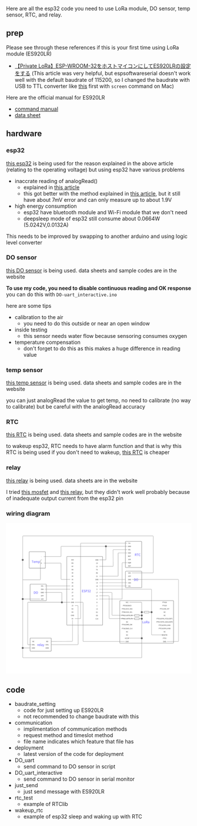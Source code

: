 Here are all the esp32 code you need to use LoRa module, DO sensor, temp sensor, RTC, and relay.

## prep

Please see through these references if this is your first time using LoRa module (ES920LR)

- [【Private LoRa】ESP-WROOM-32をホストマイコンにしてES920LRの設定をする](https://zenn.dev/masaoguchi/articles/4f56abc05bae83)
(This article was very helpful, but espsoftwareserial doesn't work well with the default baudrate of 115200, so I changed the baudrate with USB to TTL converter like [this](https://store.roboticsbd.com/components/389-pl2303-usb-to-ttl-converter-robotics-bangladesh.html) first with `screen` command on Mac)

Here are the official manual for ES920LR
- [command manual](https://easel5.com/documents/files/ES920LR%E3%82%B3%E3%83%9E%E3%83%B3%E3%83%89%E4%BB%95%E6%A7%98%E3%82%BD%E3%83%95%E3%83%88%E3%82%A6%E3%82%A7%E3%82%A2%E8%AA%AC%E6%98%8E%E6%9B%B8_v121.pdf)
- [data sheet](https://easel5.com/documents/files/ES920LR%E3%83%87%E3%83%BC%E3%82%BF%E3%82%B7%E3%83%BC%E3%83%88_1.06-1.pdf)

## hardware

### esp32
[this esp32](https://akizukidenshi.com/catalog/g/gM-11819/) is being used for the reason explained in the above article (relating to the operating voltage)
but using esp32 have various problems
- inaccrate reading of analogRead()
    - explained in [this article](https://www.upesy.com/blogs/tutorials/measure-voltage-on-esp32-with-adc-with-arduino-code)
    - this got better with the method explained in [this article](https://kohacraft.com/archives/202202091047.html), but it still have about 7mV error and can only measure up to about 1.9V
- high energy consumption
    - esp32 have bluetooth module and Wi-Fi module that we don't need
    - deepsleep mode of esp32 still consume about 0.0664W (5.0242V,0.0132A)

This needs to be improved by swapping to another arduino and using logic level converter

### DO sensor
[this DO sensor](https://atlas-scientific.com/kits/dissolved-oxygen-kit/) is being used.
data sheets and sample codes are in the website

**To use my code, you need to disable continuous reading and OK response**
you can do this with `DO-uart_interactive.ino`

here are some tips
- calibration to the air
    - you need to do this outside or near an open window
- inside testing
    - this sensor needs water flow because sensoring consumes oxygen
- temperature compensation
    - don't forget to do this as this makes a huge difference in reading value

### temp sensor
[this temp sensor](https://atlas-scientific.com/kits/gravity-rtd-analog-kit/) is being used.
data sheets and sample codes are in the website

you can just analogRead the value to get temp, no need to calibrate (no way to calibrate)
but be careful with the analogRead accuracy

### RTC
[this RTC](https://www.adafruit.com/product/3013) is being used.
data sheets and sample codes are in the website

to wakeup esp32, RTC needs to have alarm function and that is why this RTC is being used
if you don't need to wakeup, [this RTC](https://www.adafruit.com/product/3296) is cheaper

### relay
[this relay](https://akizukidenshi.com/catalog/g/gP-01347/) is being used.
data sheets are in the website

I tried [this mosfet](https://akizukidenshi.com/catalog/g/gI-07597/) and [this relay](https://akizukidenshi.com/catalog/g/gP-07651/), but they didn't work well probably because of inadequate output current from the esp32 pin

### wiring diagram
![Alt text](wiringdiagram.png)

## code

- baudrate_setting
    - code for just setting up ES920LR
    - not recommended to change baudrate with this
- communication
    - implimentation of communication methods
    - request method and timeslot method
    - file name indicates which feature that file has
- deployment
    - latest version of the code for deployment
- DO_uart
    - send command to DO sensor in script
- DO_uart_interactive
    - send command to DO sensor in serial monitor
- just_send
    - just send message with ES920LR
- rtc_test
    - example of RTClib
- wakeup_rtc
    - example of esp32 sleep and waking up with RTC